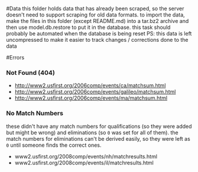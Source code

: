 #Data
this folder holds data that has already been scraped, so the server doesn't need to support scraping for old data formats.
to import the data, make the files in this folder (except README.md) into a tar.bz2 archive and then use model.db.restore to put it in the database.
this task should probably be automated when the database is being reset
PS: this data is left uncompressed to make it easier to track changes / corrections done to the data


#Errors
### Not Found (404)

 - http://www2.usfirst.org/2006comp/events/ca/matchsum.html
 - http://www2.usfirst.org/2006comp/events/galileo/matchsum.html
 - http://www2.usfirst.org/2006comp/events/ma/matchsum.html


### No Match Numbers
these didn't have any match numbers for qualifications (so they were added but might be wrong) and eliminations (so `0` was set for all of them). the match numbers for eliminations can't be derived easily, so they were left as `0` until someone finds the correct ones.

 - www2.usfirst.org/2008comp/events/nh/matchresults.html
 - www2.usfirst.org/2008comp/events/il/matchresults.html

